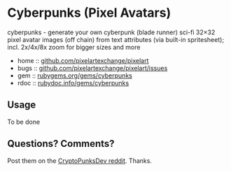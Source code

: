 # Cyberpunks (Pixel Avatars)


cyberpunks - generate your own cyberpunk (blade runner) sci-fi 32×32 pixel avatar images (off chain) from text attributes (via built-in spritesheet); incl. 2x/4x/8x zoom for bigger sizes and more



* home  :: [github.com/pixelartexchange/pixelart](https://github.com/pixelartexchange/pixelart)
* bugs  :: [github.com/pixelartexchange/pixelart/issues](https://github.com/pixelartexchange/pixelart/issues)
* gem   :: [rubygems.org/gems/cyberpunks](https://rubygems.org/gems/cyberpunks)
* rdoc  :: [rubydoc.info/gems/cyberpunks](http://rubydoc.info/gems/cyberpunks)




##  Usage

To be done




## Questions? Comments?

Post them on the [CryptoPunksDev reddit](https://old.reddit.com/r/CryptoPunksDev). Thanks.
